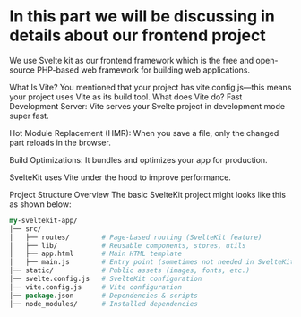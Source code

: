 # In this part we will be discussing in details about our frontend project

We use Svelte kit as our frontend framework which is the free and open-source PHP-based web framework for building web applications.

What Is Vite?
You mentioned that your project has vite.config.js—this means your project uses Vite as its build tool.
What does Vite do?
Fast Development Server: Vite serves your Svelte project in development mode super fast.

Hot Module Replacement (HMR): When you save a file, only the changed part reloads in the browser.

Build Optimizations: It bundles and optimizes your app for production.

SvelteKit uses Vite under the hood to improve performance.

Project Structure Overview
The basic SvelteKit project might looks like this as shown below:
````perl
my-sveltekit-app/
│── src/
│   ├── routes/        # Page-based routing (SvelteKit feature)
│   ├── lib/           # Reusable components, stores, utils
│   ├── app.html       # Main HTML template
│   ├── main.js        # Entry point (sometimes not needed in SvelteKit)
│── static/            # Public assets (images, fonts, etc.)
│── svelte.config.js   # SvelteKit configuration
│── vite.config.js     # Vite configuration
│── package.json       # Dependencies & scripts
│── node_modules/      # Installed dependencies

````